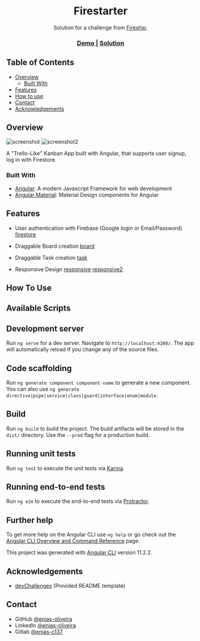 <h1 align="center">Firestarter</h1>

<div align="center">
   Solution for a challenge from  <a href="https://https://fireship.io/" target="_blank">Fireship</a>.
</div>

<div align="center">
  <h3>
    <a href="https://firestarter.vercel.app/">
      Demo
    </a>
    <span> | </span>
    <a href="https://github.com/enias-oliveira/firestarter-demo">
      Solution
    </a>
  </h3>
</div>

<!-- TABLE OF CONTENTS -->

## Table of Contents

- [Overview](#overview)
  - [Built With](#built-with)
- [Features](#features)
- [How to use](#how-to-use)
- [Contact](#contact)
- [Acknowledgements](#acknowledgements)

<!-- OVERVIEW -->

## Overview

![screenshot](https://lh3.googleusercontent.com/pw/ACtC-3e_i_kEhW44JInL1YERt7xubUVy5ahzwutwcut7BhSo1DGW-G7DtLmj-BlVzhmPct3t6O54t511vFQ26Ms8iR2cHG7w-khIAM3MSlaxZ8Ba_7JRcvkKIQnNJVNFlqlWmHcKNU6W1zMguNTXHUCkT9_w=w435-h858-no?authuser=0)
![screenshot2](https://lh3.googleusercontent.com/pw/ACtC-3emt6TkDwlWfyNknkyXDzspd-PloOlc3CVrGgvL0WVj-kifVMFEH1jxq4QxFCKaFRT166Q7ZqUaC5c5IqIZ0ModqPXf7hMREsQKZYtYVMJoouT_FeRgBerP4IqdUFkiNSGeuJTJIWJT3DJ3ZdusFRbK=w1912-h948-no?authuser=0)

A "Trello-Like" Kanban App built with Angular, that supports user signup, log in with Firestore.

### Built With

- [Angular](https://angular.io/): A modern Javascript Framework for web development
- [Angular Material](https://material.angular.io/): Material Design components for Angular

## Features

- User authentication with Firebase (Google login or Email/Password)
[firestore](https://lh3.googleusercontent.com/pw/ACtC-3fcms5C0_FDTPuMr8xt1LcvBpsdJgxPIKr6ToBGw4eJ4nGic3pnCIQYF72HxoOlTq6gbU9srNEWLiFDHmbzkLSgCUlv2FA1p8KbG1YrqdqA_Am4s95sZmiYSgzJJYeE1dDhpJnuE29XLhjoOo4xhsTN=w1919-h936-no?authuser=0)

- Draggable Board creation
[board](https://lh3.googleusercontent.com/pw/ACtC-3cbZX0RKrSxf3qxjmfuLp9ySslUzW1DQyzuRn2PoRz_emNpWPj8uCHwNPKpRoITk8o3Vg9vWJqvkyw2p1X-LxAKVyds8Hm_Zkvy8dzUYVdJEOvaJoD22gzDfBnIUKAXXxhW7ByFnWlcfLIJ-FTqgfCr=w1904-h939-no?authuser=0)

- Draggable Task creation
[task](https://lh3.googleusercontent.com/pw/ACtC-3emt6TkDwlWfyNknkyXDzspd-PloOlc3CVrGgvL0WVj-kifVMFEH1jxq4QxFCKaFRT166Q7ZqUaC5c5IqIZ0ModqPXf7hMREsQKZYtYVMJoouT_FeRgBerP4IqdUFkiNSGeuJTJIWJT3DJ3ZdusFRbK=w1912-h948-no?authuser=0)

- Responsive Design
[responsive](https://lh3.googleusercontent.com/pw/ACtC-3dWyaWmdDYXXYJhAJo0SxePoxdm521UZx1jpQHvBSIWPWtWzr2y--VwuOx4guHjjzRJr8DmtDjBqRhvSy-BJOYxsb0e56xouW9drHBg65mR0Y7_88NLp6sVAgzLbKIluHebOOKM6spyShm0MbFcUU0U=w453-h879-no?authuser=0)
[responsive2](https://lh3.googleusercontent.com/pw/ACtC-3eZ7V3x8MCUnRvwW7j_enGelhb1XweqJ7kuTtQIvLUZB1MfFQfwvPTnLm5P875hTLcnRMntutDAIevLgkvy6fb3Er3pjRsvGS9afuZ1X71VQk_c-3Iz0-NrR6Ef-ZmNDUK05jyXp20Gh4Q7o2RPE0yt=w442-h863-no?authuser=0)


<!-- List the features of your application or follow the template. Don't share the figma file here :) -->

## How To Use

## Available Scripts

## Development server
Run `ng serve` for a dev server. Navigate to `http://localhost:4200/`. The app will automatically reload if you change any of the source files.

## Code scaffolding
Run `ng generate component component-name` to generate a new component. You can also use `ng generate directive|pipe|service|class|guard|interface|enum|module`.

## Build
Run `ng build` to build the project. The build artifacts will be stored in the `dist/` directory. Use the `--prod` flag for a production build.

## Running unit tests
Run `ng test` to execute the unit tests via [Karma](https://karma-runner.github.io).

## Running end-to-end tests
Run `ng e2e` to execute the end-to-end tests via [Protractor](http://www.protractortest.org/).

## Further help
To get more help on the Angular CLI use `ng help` or go check out the [Angular CLI Overview and Command Reference](https://angular.io/cli) page.

This project was generated with [Angular CLI](https://github.com/angular/angular-cli) version 11.2.2.

## Acknowledgements

<!-- This section should list any articles or add-ons/plugins that helps you to complete the project. This is optional but it will help you in the future. For example: -->

- [devChallenges](https://devchallenges.io/) (Provided README template)

## Contact

- GitHub [@enias-oliveira](https://github.com/enias-oliveira)
- LinkedIn [@enias-oliveira](https://www.linkedin.com/in/enias-oliveira/)
- Gitlab [@enias-c137](https://gitlab.com/enias-c137)

